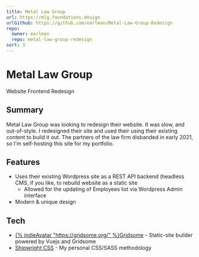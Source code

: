 ```yaml
---
title: Metal Law Group
url: https://mlg.foundations.design
urlGithub: https://github.com/earlman/Metal-Law-Group-Redesign
repo:
  owner: earlman
  repo: metal-law-group-redesign
sort: 3
---
```


# Metal Law Group

Website Frontend Redesign

## Summary

Metal Law Group was looking to redesign their website. It was slow, and out-of-style. I redesigned their site and used their using their existing content to build it out. The partners of the law firm disbanded in early 2021, so I'm self-hosting this site for my portfolio.

## Features

- Uses their existing Wordpress site as a REST API backend (headless CMS, if you like, to rebuild website as a static site
  - Allowed for the updating of Employees list via Wordpress Admin interface
- Modern & unique design

## Tech

- [{% indieAvatar "https://gridsome.org/" %}Gridsome](https://gridsome.org/) - Static-site builder powered by Vuejs and Gridsome
- [Shipwright CSS](../../work/shipwright-css) - My personal CSS/SASS methodology
